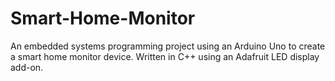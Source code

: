 # Smart-Home-Monitor
An embedded systems programming project using an Arduino Uno to create a smart home monitor device. Written in C++ using an Adafruit LED display add-on.
